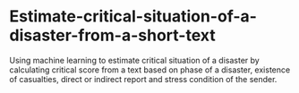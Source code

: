 # Estimate-critical-situation-of-a-disaster-from-a-short-text
Using machine learning to estimate critical situation of a disaster by calculating critical score from a text based on phase of a disaster, existence of casualties, direct or indirect report and stress condition of the sender.

